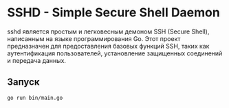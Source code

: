# SSHD - Simple Secure Shell Daemon

sshd является простым и легковесным демоном SSH (Secure Shell), написанным на языке программирования Go.
Этот проект предназначен для предоставления базовых функций SSH,
таких как аутентификация пользователей, установление защищенных соединений и передача данных.

## Запуск

```bash
go run bin/main.go
```
